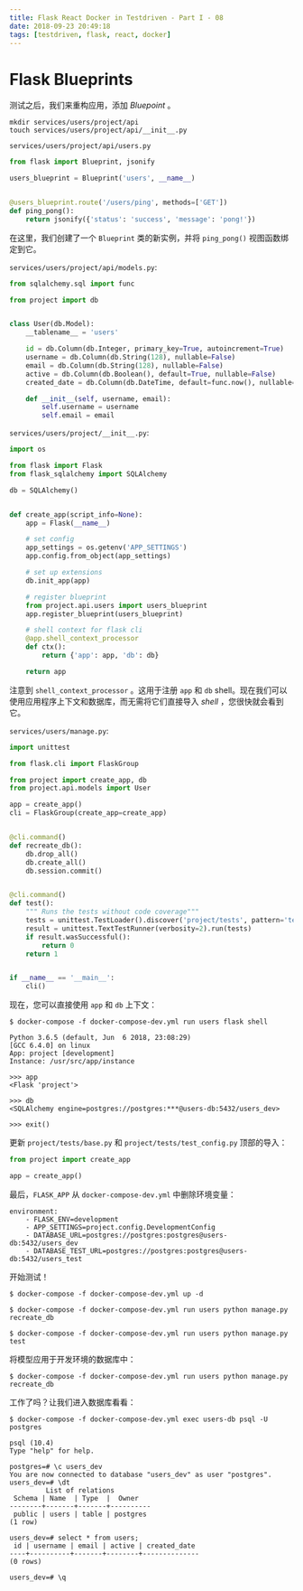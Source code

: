 ```yaml
---
title: Flask React Docker in Testdriven - Part I - 08
date: 2018-09-23 20:49:18
tags: [testdriven, flask, react, docker]
---
```


# Flask Blueprints

测试之后，我们来重构应用，添加 *Bluepoint* 。

```
mkdir services/users/project/api
touch services/users/project/api/__init__.py
```

`services/users/project/api/users.py`


```python
from flask import Blueprint, jsonify

users_blueprint = Blueprint('users', __name__)


@users_blueprint.route('/users/ping', methods=['GET'])
def ping_pong():
    return jsonify({'status': 'success', 'message': 'pong!'})
```

<!-- more -->

在这里，我们创建了一个 `Blueprint` 类的新实例，并将 `ping_pong()` 视图函数绑定到它。

`services/users/project/api/models.py`:
```python
from sqlalchemy.sql import func

from project import db


class User(db.Model):
    __tablename__ = 'users'

    id = db.Column(db.Integer, primary_key=True, autoincrement=True)
    username = db.Column(db.String(128), nullable=False)
    email = db.Column(db.String(128), nullable=False)
    active = db.Column(db.Boolean(), default=True, nullable=False)
    created_date = db.Column(db.DateTime, default=func.now(), nullable=False)

    def __init__(self, username, email):
        self.username = username
        self.email = email
```


`services/users/project/__init__.py`:
```python
import os

from flask import Flask
from flask_sqlalchemy import SQLAlchemy

db = SQLAlchemy()


def create_app(script_info=None):
    app = Flask(__name__)

    # set config
    app_settings = os.getenv('APP_SETTINGS')
    app.config.from_object(app_settings)

    # set up extensions
    db.init_app(app)

    # register blueprint
    from project.api.users import users_blueprint
    app.register_blueprint(users_blueprint)

    # shell context for flask cli
    @app.shell_context_processor
    def ctx():
        return {'app': app, 'db': db}

    return app
```


注意到 `shell_context_processor` 。这用于注册 `app` 和 `db` shell。现在我们可以使用应用程序上下文和数据库，而无需将它们直接导入 *shell* ，您很快就会看到它。

`services/users/manage.py`:
```python
import unittest

from flask.cli import FlaskGroup

from project import create_app, db
from project.api.models import User

app = create_app()
cli = FlaskGroup(create_app=create_app)


@cli.command()
def recreate_db():
    db.drop_all()
    db.create_all()
    db.session.commit()


@cli.command()
def test():
    """ Runs the tests without code coverage"""
    tests = unittest.TestLoader().discover('project/tests', pattern='test*.py')
    result = unittest.TextTestRunner(verbosity=2).run(tests)
    if result.wasSuccessful():
        return 0
    return 1


if __name__ == '__main__':
    cli()
```


现在，您可以直接使用 `app` 和 `db` 上下文：
```
$ docker-compose -f docker-compose-dev.yml run users flask shell

Python 3.6.5 (default, Jun  6 2018, 23:08:29)
[GCC 6.4.0] on linux
App: project [development]
Instance: /usr/src/app/instance

>>> app
<Flask 'project'>

>>> db
<SQLAlchemy engine=postgres://postgres:***@users-db:5432/users_dev>

>>> exit()
```

更新 `project/tests/base.py` 和 `project/tests/test_config.py` 顶部的导入：
```python
from project import create_app

app = create_app()
```

最后，`FLASK_APP` 从 `docker-compose-dev.yml` 中删除环境变量：
```
environment:
    - FLASK_ENV=development
    - APP_SETTINGS=project.config.DevelopmentConfig
    - DATABASE_URL=postgres://postgres:postgres@users-db:5432/users_dev
    - DATABASE_TEST_URL=postgres://postgres:postgres@users-db:5432/users_test
```

开始测试！
```
$ docker-compose -f docker-compose-dev.yml up -d

$ docker-compose -f docker-compose-dev.yml run users python manage.py recreate_db

$ docker-compose -f docker-compose-dev.yml run users python manage.py test
```

将模型应用于开发环境的数据库中：
```
$ docker-compose -f docker-compose-dev.yml run users python manage.py recreate_db
```

工作了吗？让我们进入数据库看看：
```
$ docker-compose -f docker-compose-dev.yml exec users-db psql -U postgres

psql (10.4)
Type "help" for help.

postgres=# \c users_dev
You are now connected to database "users_dev" as user "postgres".
users_dev=# \dt
         List of relations
 Schema | Name  | Type  |  Owner
--------+-------+-------+----------
 public | users | table | postgres
(1 row)

users_dev=# select * from users;
 id | username | email | active | created_date 
----+----------+-------+--------+--------------
(0 rows)

users_dev=# \q
```
